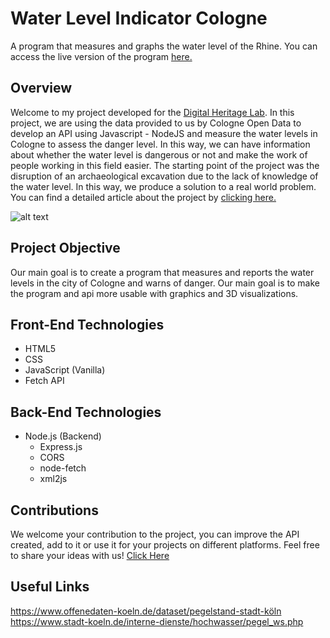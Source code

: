 <h1>Water Level Indicator Cologne</h1>
A program that measures and graphs the water level of the Rhine. You can access the live version of the program <a href="https://water-level-indicator-cologne.onrender.com">here.</a>

<h2>Overview</h2>

Welcome to my project developed for the <a href="https://digitalheritagelab.com">Digital Heritage Lab</a>. In this project, we are using the data provided to us by Cologne Open Data to develop an API using Javascript - NodeJS and measure the water levels in Cologne to assess the danger level. In this way, we can have information about whether the water level is dangerous or not and make the work of people working in this field easier. The starting point of the project was the disruption of an archaeological excavation due to the lack of knowledge of the water level. In this way, we produce a solution to a real world problem. You can find a detailed article about the project by <a href="https://medium.com/@ozcanertan/ein-digitales-fenster-in-die-vergangenheit-7d59ea5a6ef2">clicking here.</a>

![alt text](https://digitalheritagelab.com/Picture_To_Share/Ekran_goruntusu_2024-04-09_193111.png)

<h2>Project Objective</h2>

Our main goal is to create a program that measures and reports the water levels in the city of Cologne and warns of danger. Our main goal is to make the program and api more usable with graphics and 3D visualizations.

## Front-End Technologies

- HTML5
- CSS
- JavaScript (Vanilla)
- Fetch API

## Back-End Technologies

- Node.js (Backend)
  - Express.js
  - CORS
  - node-fetch
  - xml2js

<h2>Contributions</h2>

We welcome your contribution to the project, you can improve the API created, add to it or use it for your projects on different platforms. Feel free to share your ideas with us! <a href="https://github.com/Digital-Heritage-Lab/water-level-indicator-cologne/blob/main/CONTRIBUTING.md">Click Here</a>

<h2>Useful Links</h2>

https://www.offenedaten-koeln.de/dataset/pegelstand-stadt-köln <br>
https://www.stadt-koeln.de/interne-dienste/hochwasser/pegel_ws.php <br>

